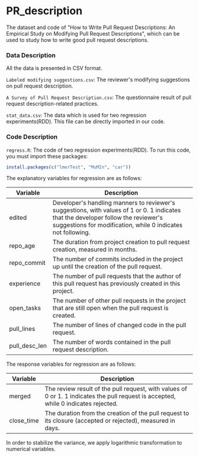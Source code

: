 # PR_description

The dataset and code of "How to Write Pull Request Descriptions: An Empirical Study on Modifying Pull Request Descriptions", which can be used to study how to write good pull request descriptions.

### Data Description

All the data is presented in CSV format.

`Labeled modifying suggestions.csv`: The reviewer's modifying suggestions on pull request description.

`A Survey of Pull Request Description.csv`: The questionnaire result of pull request description-related practices. 

`stat_data.csv`: The data which is used for two regression experiments(RDD). This file can be directly imported in our code.

### Code Description

`regress.R`: The code of  two regression experiments(RDD). To run this code, you must import these packages:

```R
install.packages(c("lmerTest", "MuMIn", "car"))
```

The explanatory variables for regression are as follows:

| Variable        | Description                                                  |
| --------------- | ------------------------------------------------------------ |
| edited          | Developer's handling manners to reviewer's suggestions, with values of 1 or 0. 1 indicates that the developer follow the reviewer's suggestions for modification, while 0 indicates not following. |
| repo\_age       | The duration from project creation to pull request creation, measured in months. |
| repo\_commit    | The number of commits included in the project up until the creation of the pull request. |
| experience      | The number of pull requests that the author of this pull request has previously created in this project. |
| open\_tasks     | The number of other pull requests in the project that are still open when the pull request is created. |
| pull\_lines     | The number of lines of changed code in the pull request.     |
| pull\_desc\_len | The number of words contained in the pull request description. |

The response variables for regression are as follows:

| Variable    | Description                                                  |
| ----------- | ------------------------------------------------------------ |
| merged      | The review result of the pull request, with values of 0 or 1. 1 indicates the pull request is accepted, while 0 indicates rejected. |
| close\_time | The duration from the creation of the pull request to its closure (accepted or rejected), measured in days. |

In order to stabilize the variance, we apply logarithmic transformation to numerical variables.
